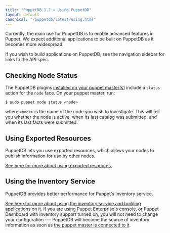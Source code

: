 ```yaml
---
title: "PuppetDB 1.2 » Using PuppetDB"
layout: default
canonical: "/puppetdb/latest/using.html"
---
```


[exported]: /puppet/2.7/reference/lang_exported.html


Currently, the main use for PuppetDB is to enable advanced features in Puppet. We expect additional applications to be built on PuppetDB as it becomes more widespread.

If you wish to build applications on PuppetDB, see the navigation sidebar for links to the API spec. 

Checking Node Status
-----

The PuppetDB plugins [installed on your puppet master(s)](./connect_puppet_master.html) include a `status` action for the `node` face. On your puppet master, run:

    $ sudo puppet node status <node> 

where `<node>` is the name of the node you wish to investigate. This will tell you whether the node is active, when its last catalog was submitted, and when its last facts were submitted. 

Using Exported Resources
-----

PuppetDB lets you use exported resources, which allows your nodes to publish information for use by other nodes. 

[See here for more about using exported resources.][exported]

Using the Inventory Service
-----

PuppetDB provides better performance for Puppet's inventory service.

[See here for more about using the inventory service and building applications on it.](/guides/inventory_service.html) If you are using Puppet Enterprise's console, or Puppet Dashboard with inventory support turned on, you will not need to change your configuration --- PuppetDB will become the source of inventory information as soon as [the puppet master is connected to it](./connect_puppet_master.html).
